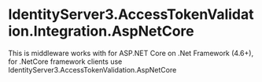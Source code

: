 # IdentityServer3.AccessTokenValidation.Integration.AspNetCore

This is middleware works with for ASP.NET Core on .Net Framework (4.6+), for .NetCore framework clients use IdentityServer3.AccessTokenValidation.AspNetCore
